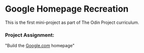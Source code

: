 # Google Homepage Recreation
This is the first mini-project as part of The Odin Project curriculum. 
### Project Assignment:
"Build the [Google.com](https://google.com) homepage"